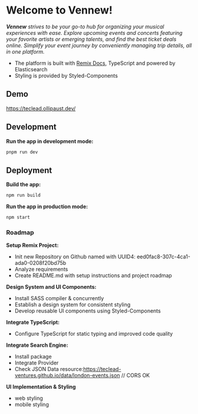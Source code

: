 # Welcome to Vennew!

***Vennew*** *strives to be your go-to hub for organizing your musical experiences with ease. Explore upcoming events and concerts featuring your favorite artists or emerging talents, and find the best ticket deals online. Simplify your event journey by conveniently managing trip details, all in one platform.*

- The platform is built with [Remix Docs](https://remix.run/docs), TypeScript and powered by Elasticsearch
- Styling is provided by Styled-Components

## Demo

https://teclead.ollipaust.dev/
  
## Development

**Run the app in development mode:**

```sh
pnpm run dev
```

## Deployment

**Build the app:**

```sh
npm run build
```

**Run the app in production mode:**

```sh
npm start
```


### Roadmap

**Setup Remix Project:**

- Init new Repository on Github named with UUID4: eed0fac8-307c-4ca1-ada0-0208f20bd75b
- Analyze requirements
- Create README.md with setup instructions and project roadmap

**Design System and UI Components:**

- Install SASS compiler & concurrently
- Establish a design system for consistent styling
- Develop reusable UI components using Styled-Components

**Integrate TypeScript:**

- Configure TypeScript for static typing and improved code quality

**Integrate Search Engine:**

- Install package
- Integrate Provider
- Check JSON Data resource:https://teclead-ventures.github.io/data/london-events.json // CORS OK

**UI Implementation & Styling**
- web styling
- mobile styling